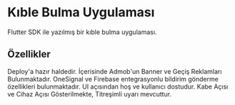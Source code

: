 
# Kıble Bulma Uygulaması

Flutter SDK ile yazılmış bir kıble bulma uygulaması.







## Özellikler

Deploy'a hazır haldedir.
İçerisinde Admob'un Banner ve Geçiş Reklamları Bulunmaktadır.
OneSignal ve Firebase entegrasyonlu bildirim gönderme özellikleri bulunmaktadır.
UI açısından hoş ve kullanıcı dostudur.
Kabe Açısı ve Cihaz Açısı Gösterilmekte, Titreşimli uyarı mevcuttur.
  
